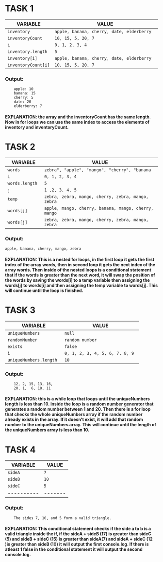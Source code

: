 # TASK 1
|   VARIABLE          |   VALUE                                      |
|---------------------|----------------------------------------------|
| `inventory        ` | `apple, banana, cherry, date, elderberry   ` |
| `inventoryCount   ` | `10, 15, 5, 20, 7                          ` |
| `i                ` | `0, 1, 2, 3, 4                             ` |
| `inventory.length ` | `5                                         ` |
| `inventory[i]     ` | `apple, banana, cherry, date, elderberry   ` |
| `inventoryCount[i]` | `10, 15, 5, 20, 7                          ` |
### Output: 
``` 
    apple: 10 
    banana: 15
    cherry: 5
    date: 20
    elderberry: 7
```
#### EXPLANATION: the array and the inventoryCount has the same length. Now in for loops we can use the same index to access the elements of inventory and inventoryCount.

# TASK 2 
| VARIABLE        | VALUE                                                 |
|-----------------|-------------------------------------------------------|
| `words        ` | `zebra", "apple", "mango", "cherry", "banana        ` |
| `i            ` | `0, 1, 2, 3, 4                                      ` |
| `words.length ` | `5                                                  ` |
| `j            ` | `1 ,2, 3, 4, 5                                      ` |
| `temp         ` | `zebra, zebra, mango, cherry, zebra, mango, zebra   ` |
| `words[j]     ` | `apple, mango, cherry, banana, mango, cherry, mango ` |
| `words[j]     ` | `zebra, zebra, mango, cherry, zebra, mango, zebra   ` |
### Output: 
```
apple, banana, cherry, mango, zebra
```
#### EXPLANATION: This is a nested for loops, in the first loop it gets the first index of the array words, then in second loop it gets the next index of the array words. Then inside of the nested loops is a conditional statement that if the words is greater than the next word, it will swap the position of the words by saving the words[i] to a temp variable then assigning the words[j] to words[i] and then assigning the temp variable to words[j]. This will continue until the loop is finished.

# TASK 3
|VARIABLE                 |   VALUE                         |
|-------------------------|---------------------------------|
| `uniqueNumbers        ` | `null                         ` |
| `randomNumber         ` | `random number                ` |
| `exists               ` | `false                        ` |
| `i                    ` | `0, 1, 2, 3, 4, 5, 6, 7, 8, 9 ` |
| `uniqueNumbers.length ` | `10                           ` |
### Output: 
```
    12, 2, 15, 13, 16,
    20, 1,  6, 18, 11
```
#### EXPLANATION: this is a while loop that loops until the uniqueNumbers length is less than 10. Inside the loop is a random number generator that generates a random number between 1 and 20. Then there is a for loop that checks the whole uniqueNumbers array if the random number already exists in the array. If it doesn't exist, it will add that random number to the uniqueNumbers array. This will continue until the length of the uniqueNumbers array is less than 10.


# TASK 4
|VARIABLE  |VALUE  |
|----------|-------|
| `sideA ` | `7  ` |
| `sideB ` | `10 ` |
| `sideC ` | `5  ` |
|----------|-------|
### Output: 
```
    The sides 7, 10, and 5 form a valid triangle.
```
#### EXPLANATION: This conditional statement checks if the side a to b is a valid triangle inside the if, if the sideA + sideB (17) is greater than sideC (5) and sideB + sideC (15) is greater than sideA(7) and sideA + sideC (12 )is greater than sideB (10) it will output the first console.log. If there is atleast 1 false in the conditional statement it will output the second console.log.